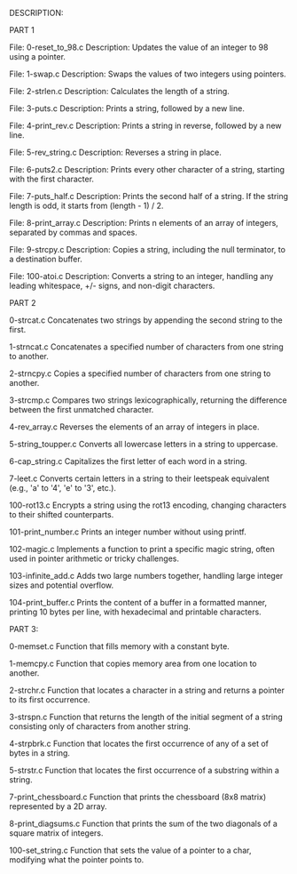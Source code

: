 DESCRIPTION:

PART 1

File: 0-reset_to_98.c
Description: Updates the value of an integer to 98 using a pointer.

File: 1-swap.c
Description: Swaps the values of two integers using pointers.

File: 2-strlen.c
Description: Calculates the length of a string.

File: 3-puts.c
Description: Prints a string, followed by a new line.

File: 4-print_rev.c
Description: Prints a string in reverse, followed by a new line.

File: 5-rev_string.c
Description: Reverses a string in place.

File: 6-puts2.c
Description: Prints every other character of a string, starting with the first character.

File: 7-puts_half.c
Description: Prints the second half of a string. If the string length is odd, it starts from (length - 1) / 2.

File: 8-print_array.c
Description: Prints n elements of an array of integers, separated by commas and spaces.

File: 9-strcpy.c
Description: Copies a string, including the null terminator, to a destination buffer.

File: 100-atoi.c
Description: Converts a string to an integer, handling any leading whitespace, +/- signs, and non-digit characters.


PART 2


0-strcat.c
Concatenates two strings by appending the second string to the first.

1-strncat.c
Concatenates a specified number of characters from one string to another.

2-strncpy.c
Copies a specified number of characters from one string to another.

3-strcmp.c
Compares two strings lexicographically, returning the difference between the first unmatched character.

4-rev_array.c
Reverses the elements of an array of integers in place.

5-string_toupper.c
Converts all lowercase letters in a string to uppercase.

6-cap_string.c
Capitalizes the first letter of each word in a string.

7-leet.c
Converts certain letters in a string to their leetspeak equivalent (e.g., 'a' to '4', 'e' to '3', etc.).

100-rot13.c
Encrypts a string using the rot13 encoding, changing characters to their shifted counterparts.

101-print_number.c
Prints an integer number without using printf.

102-magic.c
Implements a function to print a specific magic string, often used in pointer arithmetic or tricky challenges.

103-infinite_add.c
Adds two large numbers together, handling large integer sizes and potential overflow.

104-print_buffer.c
Prints the content of a buffer in a formatted manner, printing 10 bytes per line, with hexadecimal and printable characters.

PART 3:

0-memset.c
Function that fills memory with a constant byte.

1-memcpy.c
Function that copies memory area from one location to another.

2-strchr.c
Function that locates a character in a string and returns a pointer to its first occurrence.

3-strspn.c
Function that returns the length of the initial segment of a string consisting only of characters from another string.

4-strpbrk.c
Function that locates the first occurrence of any of a set of bytes in a string.

5-strstr.c
Function that locates the first occurrence of a substring within a string.

7-print_chessboard.c
Function that prints the chessboard (8x8 matrix) represented by a 2D array.

8-print_diagsums.c
Function that prints the sum of the two diagonals of a square matrix of integers.

100-set_string.c
Function that sets the value of a pointer to a char, modifying what the pointer points to.







